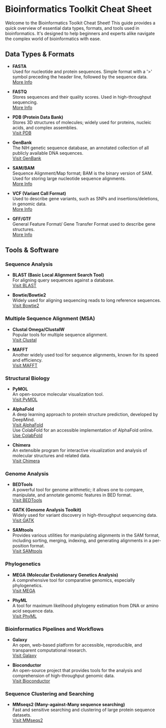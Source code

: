 # Bioinformatics Toolkit Cheat Sheet

Welcome to the Bioinformatics Toolkit Cheat Sheet! This guide provides a quick overview of essential data types, formats, and tools used in bioinformatics. It's designed to help beginners and experts alike navigate the complex world of bioinformatics with ease.

## Data Types & Formats

- **FASTA**  
  Used for nucleotide and protein sequences. Simple format with a '>' symbol preceding the header line, followed by the sequence data.  
  [More Info](https://en.wikipedia.org/wiki/FASTA_format)

- **FASTQ**  
  Stores sequences and their quality scores. Used in high-throughput sequencing.  
  [More Info](https://en.wikipedia.org/wiki/FASTQ_format)

- **PDB (Protein Data Bank)**  
  Stores 3D structures of molecules; widely used for proteins, nucleic acids, and complex assemblies.  
  [Visit PDB](https://www.rcsb.org/)

- **GenBank**  
  The NIH genetic sequence database, an annotated collection of all publicly available DNA sequences.  
  [Visit GenBank](https://www.ncbi.nlm.nih.gov/genbank/)

- **SAM/BAM**  
  Sequence Alignment/Map format; BAM is the binary version of SAM. Used for storing large nucleotide sequence alignments.  
  [More Info](https://samtools.github.io/hts-specs/)

- **VCF (Variant Call Format)**  
  Used to describe gene variants, such as SNPs and insertions/deletions, in genomic data.  
  [More Info](https://samtools.github.io/hts-specs/VCFv4.2.pdf)

- **GFF/GTF**  
  General Feature Format/ Gene Transfer Format used to describe gene structures.  
  [More Info](https://www.ensembl.org/info/website/upload/gff.html)

## Tools & Software

### Sequence Analysis

- **BLAST (Basic Local Alignment Search Tool)**  
  For aligning query sequences against a database.  
  [Visit BLAST](https://blast.ncbi.nlm.nih.gov/Blast.cgi)

- **Bowtie/Bowtie2**  
  Widely used for aligning sequencing reads to long reference sequences.  
  [Visit Bowtie2](http://bowtie-bio.sourceforge.net/bowtie2/index.shtml)

### Multiple Sequence Alignment (MSA)

- **Clustal Omega/ClustalW**  
  Popular tools for multiple sequence alignment.  
  [Visit Clustal](http://www.clustal.org/)

- **MAFFT**  
  Another widely used tool for sequence alignments, known for its speed and efficiency.  
  [Visit MAFFT](https://mafft.cbrc.jp/alignment/software/)

### Structural Biology

- **PyMOL**  
  An open-source molecular visualization tool.  
  [Visit PyMOL](https://pymol.org/2/)

- **AlphaFold**  
  A deep learning approach to protein structure prediction, developed by DeepMind.  
  [Visit AlphaFold](https://github.com/deepmind/alphafold)  
  Use ColabFold for an accessible implementation of AlphaFold online.  
  [Use ColabFold](https://colab.research.google.com/github/sokrypton/ColabFold/blob/main/beta/AlphaFold2_advanced.ipynb)

- **Chimera**  
  An extensible program for interactive visualization and analysis of molecular structures and related data.  
  [Visit Chimera](https://www.cgl.ucsf.edu/chimera/)

### Genome Analysis

- **BEDTools**  
  A powerful tool for genome arithmetic; it allows one to compare, manipulate, and annotate genomic features in BED format.  
  [Visit BEDTools](https://bedtools.readthedocs.io/en/latest/)

- **GATK (Genome Analysis Toolkit)**  
  Widely used for variant discovery in high-throughput sequencing data.  
  [Visit GATK](https://gatk.broadinstitute.org/hc/en-us)

- **SAMtools**  
  Provides various utilities for manipulating alignments in the SAM format, including sorting, merging, indexing, and generating alignments in a per-position format.  
  [Visit SAMtools](http://www.htslib.org/)

### Phylogenetics

- **MEGA (Molecular Evolutionary Genetics Analysis)**  
  A comprehensive tool for comparative genomics, especially phylogenetics.  
  [Visit MEGA](https://www.megasoftware.net/)

- **PhyML**  
  A tool for maximum likelihood phylogeny estimation from DNA or amino acid sequence data.  
  [Visit PhyML](http://www.atgc-montpellier.fr/phyml/)

### Bioinformatics Pipelines and Workflows

- **Galaxy**  
  An open, web-based platform for accessible, reproducible, and transparent computational research.  
  [Visit Galaxy](https://usegalaxy.org/)

- **Bioconductor**  
  An open-source project that provides tools for the analysis and comprehension of high-throughput genomic data.  
  [Visit Bioconductor](https://www.bioconductor.org/)

### Sequence Clustering and Searching

- **MMseqs2 (Many-against-Many sequence searching)**  
  Fast and sensitive searching and clustering of large protein sequence datasets.  
  [Visit MMseqs2](https://github.com/soedinglab/MMseqs2)
